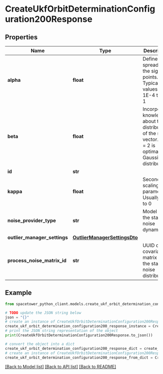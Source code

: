 # CreateUkfOrbitDeterminationConfiguration200Response


## Properties

Name | Type | Description | Notes
------------ | ------------- | ------------- | -------------
**alpha** | **float** | Defines the spread of the sigma points. Typical values from 1E-4 to 1E-1 | 
**beta** | **float** | Incorporates knowledge about the distribution of the state vector. Beta &#x3D; 2 is optimal for Gaussian distributions | 
**id** | **str** |  | [optional] 
**kappa** | **float** | Secondary scaling parameter. Usually set to 0 | 
**noise_provider_type** | **str** | Model for the state noise dynamics | 
**outlier_manager_settings** | [**OutlierManagerSettingsDto**](OutlierManagerSettingsDto.md) |  | [optional] 
**process_noise_matrix_id** | **str** | UUID of the covariance matrix for the state noise distribution | 

## Example

```python
from spacetower_python_client.models.create_ukf_orbit_determination_configuration200_response import CreateUkfOrbitDeterminationConfiguration200Response

# TODO update the JSON string below
json = "{}"
# create an instance of CreateUkfOrbitDeterminationConfiguration200Response from a JSON string
create_ukf_orbit_determination_configuration200_response_instance = CreateUkfOrbitDeterminationConfiguration200Response.from_json(json)
# print the JSON string representation of the object
print(CreateUkfOrbitDeterminationConfiguration200Response.to_json())

# convert the object into a dict
create_ukf_orbit_determination_configuration200_response_dict = create_ukf_orbit_determination_configuration200_response_instance.to_dict()
# create an instance of CreateUkfOrbitDeterminationConfiguration200Response from a dict
create_ukf_orbit_determination_configuration200_response_from_dict = CreateUkfOrbitDeterminationConfiguration200Response.from_dict(create_ukf_orbit_determination_configuration200_response_dict)
```
[[Back to Model list]](../README.md#documentation-for-models) [[Back to API list]](../README.md#documentation-for-api-endpoints) [[Back to README]](../README.md)


